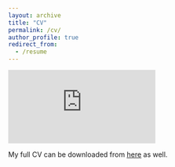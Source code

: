 ```yaml
---
layout: archive
title: "CV"
permalink: /cv/
author_profile: true
redirect_from:
  - /resume
---
```


<embed src="https://gabegomes.github.io/files/GGomes_CV_December_2018_website.pdf" type="application/pdf" />

My full CV can be downloaded from [<u>here</u>](https://gabegomes.github.io/files/GGomes_CV_December_2018_website.pdf) as well.

